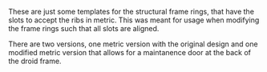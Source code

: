 These are just some templates for the structural frame rings, that have the slots to accept the ribs in metric. This was meant for usage when modifying the frame rings such that all slots are aligned.

There are two versions, one metric version with the original design and one modified metric version that allows for a maintanence door at the back of the droid frame.
